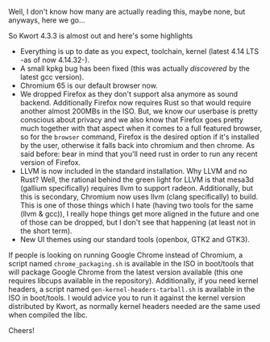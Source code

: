 Well, I don't know how many are actually reading this, maybe none, but anyways, here we go...

So Kwort 4.3.3 is almost out and here's some highlights

* Everything is up to date as you expect, toolchain, kernel (latest 4.14 LTS -as of now 4.14.32-).
* A small kpkg bug has been fixed (this was actually *discovered* by the latest gcc version).
* Chromium 65 is our default browser now. 
* We dropped Firefox as they don't support alsa anymore as sound backend. Additionally Firefox now requires Rust so that would require another almost 200MBs in the ISO. But, we know our userbase is pretty conscious about privacy and we also know that Firefox goes pretty much together with that aspect when it comes to a full featured browser, so for the `browser` command, Firefox is the desired option if it's installed by the user, otherwise it falls back into chromium and then chrome. As said before: bear in mind that you'll need rust in order to run any recent version of Firefox.
* LLVM is now included in the standard installation. Why LLVM and no Rust? Well, the rational behind the green light for LLVM is that mesa3d (gallium specifically) requires llvm to support radeon. Additionally, but this is secondary, Chromium now uses llvm (clang specifically) to build. This is one of those things which I hate (having two tools for the same (llvm & gcc)), I really hope things get more aligned in the future and one of those can be dropped, but I don't see that happening (at least not in the short term).
* New UI themes using our standard tools (openbox, GTK2 and GTK3).

If people is looking on running Google Chrome instead of Chromium, a script named `chrome_packaging.sh` is available in the ISO in boot/tools that will package Google Chrome from the latest version available (this one requires libcups available in the repository).
Additionally, if you need kernel headers, a script named `gen-kernel-headers-tarball.sh` is available in the ISO in boot/tools. I would advice you to run it against the kernel version distributed by Kwort, as normally kernel headers needed are the same used when compiled the libc.

Cheers!
